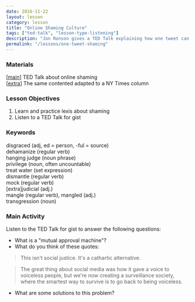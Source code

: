```yaml
---
date: 2016-11-22
layout: lesson 
category: lesson
title: "Online Shaming Culture"
tags: ["ted-talk", "lesson-type-listening"]
description: "Jon Ronson gives a TED Talk explaining how one tweet can ruin your life and online shaming"
permalink: "/lessons/one-tweet-shaming"
---
```

### Materials 

[<a href="https://www.ted.com/talks/jon_ronson_what_happens_when_online_shaming_spirals_out_of_control" target="_blank">main</a>] TED Talk about online shaming  
[<a href="http://www.nytimes.com/2015/02/15/magazine/how-one-stupid-tweet-ruined-justine-saccos-life.html" target="_blank">extra</a>] The same contented adapted to a NY Times column  

### Lesson Objectives 
1. Learn and practice lexis about shaming
2. Listen to a TED Talk for gist 

### Keywords  

disgraced (adj, ed = person, -ful = source)  
dehamanize (regular verb)  
hanging judge (noun phrase)  
privilege (noun, often uncountable)  
treat water (set expression)  
dismantle (regular verb)  
mock (regular verb)  
[extra]judicial (adj.)  
mangle (regular verb), mangled (adj.)  
transgression (noun)  

### Main Activity 
Listen to the TED Talk for gist to answer the following questions: 

- What is a "mutual approval machine"? 
- What do you think of these quotes: 

<blockquote>This isn't social justice. It's a cathartic alternative.</blockquote>

<blockquote>The great thing about social media was how it gave a voice to voiceless people, but we're now creating a surveillance society, where the smartest way to survive is to go back to being voiceless.</blockquote>

- What are some solutions to this problem? 
